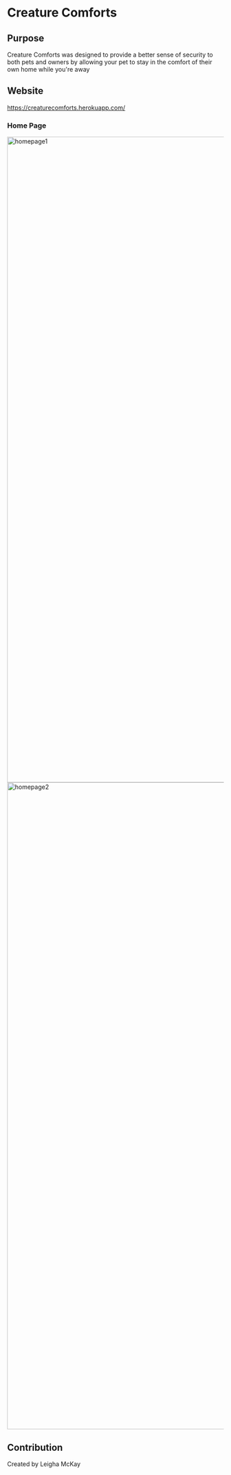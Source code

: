 # Creature Comforts

## Purpose
Creature Comforts was designed to provide a better sense of security to both pets and owners by allowing your pet to stay in the comfort of their own home while you're away 

## Website 
https://creaturecomforts.herokuapp.com/

### Home Page
<img width="1498" alt="homepage1" src="https://user-images.githubusercontent.com/87383466/156017648-5d1346f4-766e-4775-93f4-24f109345fbf.png">

<img width="1501" alt="homepage2" src="https://user-images.githubusercontent.com/87383466/156017717-1d449bd8-b492-406d-b76c-a48c9a86da02.png">

## Contribution
Created by Leigha McKay